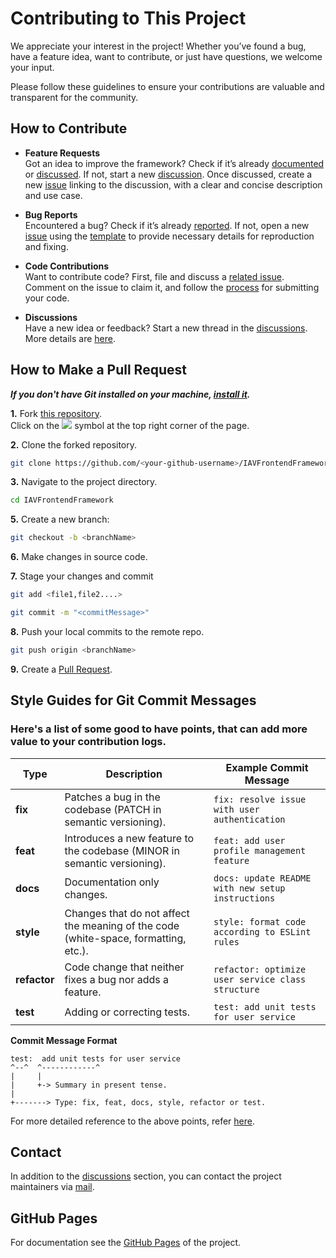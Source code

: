 # Contributing to This Project

We appreciate your interest in the project! Whether you’ve found a bug, have a feature idea, want to contribute, or just have questions, we welcome your input.

Please follow these guidelines to ensure your contributions are valuable and transparent for the community.

## How to Contribute

- **Feature Requests**  
  Got an idea to improve the framework? Check if it’s already [documented](https://github.com/iavofficial/IAVFrontendFramework/issues) or [discussed](https://github.com/iavofficial/IAVFrontendFramework/discussions). If not, start a new [discussion](https://github.com/iavofficial/IAVFrontendFramework/discussions). Once discussed, create a new [issue](https://github.com/iavofficial/IAVFrontendFramework/issues) linking to the discussion, with a clear and concise description and use case.

- **Bug Reports**  
  Encountered a bug? Check if it’s already [reported](https://github.com/iavofficial/IAVFrontendFramework/issues). If not, open a new [issue](https://github.com/iavofficial/IAVFrontendFramework/issues) using the [template](https://github.com/iavofficial/IAVFrontendFramework/issues/new/choose) to provide necessary details for reproduction and fixing.

- **Code Contributions**  
  Want to contribute code? First, file and discuss a [related issue](https://github.com/iavofficial/IAVFrontendFramework/issues). Comment on the issue to claim it, and follow the [process](#process-for-code-contributions) for submitting your code.

- **Discussions**  
  Have a new idea or feedback? Start a new thread in the [discussions](https://github.com/iavofficial/IAVFrontendFramework/discussions). More details are [here](https://github.com/iavofficial/IAVFrontendFramework/discussions/1).

## How to Make a Pull Request

***If you don't have Git installed on your machine, [install it](https://help.github.com/articles/set-up-git/).***

**1.** Fork [this repository](https://github.com/iavofficial/IAVFrontendFramework).  
Click on the <a href="https://github.com/iavofficial/IAVFrontendFramework"><img src="https://img.icons8.com/ios/24/000000/code-fork.png"></a> symbol at the top right corner of the page.

**2.** Clone the forked repository.

```bash
git clone https://github.com/<your-github-username>/IAVFrontendFramework
```

**3.** Navigate to the project directory.

```bash
cd IAVFrontendFramework
```
**5.** Create a new branch:
```bash
git checkout -b <branchName>
```

**6.** Make changes in source code.

**7.** Stage your changes and commit

```bash
git add <file1,file2....>
```
```bash
git commit -m "<commitMessage>"
```

**8.** Push your local commits to the remote repo.

```bash
git push origin <branchName>
```

**9.** Create a [Pull Request](https://github.com/iavofficial/IAVFrontendFramework/pulls).

## Style Guides for Git Commit Messages

### Here's a list of some good to have points, that can add more value to your contribution logs.

| **Type**      | **Description**                                                                                     | **Example Commit Message**                           |
|---------------|-----------------------------------------------------------------------------------------------------|------------------------------------------------------|
| **fix**       | Patches a bug in the codebase (PATCH in semantic versioning).                                        | `fix: resolve issue with user authentication`        |
| **feat**      | Introduces a new feature to the codebase (MINOR in semantic versioning).                             | `feat: add user profile management feature`          |
| **docs**      | Documentation only changes.                                                                         | `docs: update README with new setup instructions`    |
| **style**     | Changes that do not affect the meaning of the code (white-space, formatting, etc.).                 | `style: format code according to ESLint rules`       |
| **refactor**  | Code change that neither fixes a bug nor adds a feature.                                             | `refactor: optimize user service class structure`    |
| **test**      | Adding or correcting tests.                                                                         | `test: add unit tests for user service`              |


**Commit Message Format**

```
test:  add unit tests for user service
^--^  ^------------^
|     |
|     +-> Summary in present tense.
|
+-------> Type: fix, feat, docs, style, refactor or test.
```

For more detailed reference to the above points, refer <a href="https://www.conventionalcommits.org/en/v1.0.0/">here</a>.

## Contact

In addition to the [discussions](https://github.com/iavofficial/IAVFrontendFramework/discussions) section,
you can contact the project maintainers via [mail](mailto:frontendframework@iav.de).

## GitHub Pages
For documentation see the [GitHub Pages](https://iavofficial.github.io/IAVFrontendFramework/) of the project.